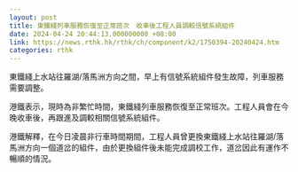 ```yaml
---
layout: post
title: 東鐵綫列車服務恢復至正常班次　收車後工程人員調較信號系統組件
date: 2024-04-24 20:44:13.000000000 +08:00
link: https://news.rthk.hk/rthk/ch/component/k2/1750394-20240424.htm
categories: rthk
---
```


東鐵綫上水站往羅湖/落馬洲方向之間，早上有信號系統組件發生故障，列車服務需要調整。

港鐵表示，現時為非繁忙時間，東鐵綫列車服務恢復至正常班次。工程人員會在今晚收車後，再跟進及調較相關信號系統組件。

港鐵解釋，在今日凌晨非行車時間期間，工程人員曾更換東鐵綫上水站往羅湖/落馬洲方向一個道岔的組件，由於更換組件後未能完成調校工作，道岔因此有運作不暢順的情況。
